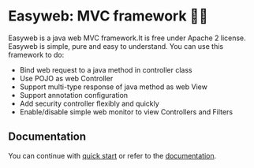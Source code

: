 # Easyweb: MVC framework :camel::boom:

Easyweb is a java web MVC framework.It is free under Apache 2 license. Easyweb is simple, pure and easy to understand. You can use this framework to do:
* Bind web request to a java method in controller class
* Use POJO as web Controller
* Support multi-type response of java method as web View
* Support annotation configuration
* Add security controller flexibly and quickly
* Enable/disable simple web monitor to view Controllers and Filters

## Documentation
You can continue with [quick start](https://daileyet.gitbooks.io/easyweb/content/chapter1.html) or refer to the [documentation](https://daileyet.gitbooks.io/easyweb/content/).
